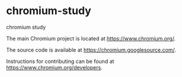 # chromium-study
chromium study 

The main Chromium project is located at https://www.chromium.org/.

The source code is available at https://chromium.googlesource.com/.

Instructions for contributing can be found at https://www.chromium.org/developers.
